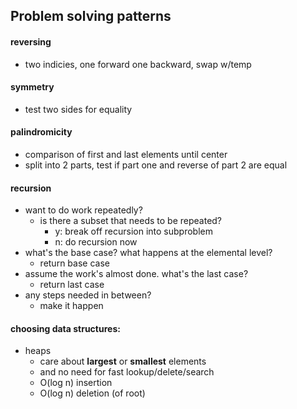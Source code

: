 ## Problem solving patterns

#### reversing
- two indicies, one forward one backward, swap w/temp

#### symmetry
- test two sides for equality

#### palindromicity
- comparison of first and last elements until center
- split into 2 parts, test if part one and reverse of part 2 are equal

#### recursion
- want to do work repeatedly?
  - is there a subset that needs to be repeated?
    - y: break off recursion into subproblem
    - n: do recursion now
- what's the base case? what happens at the elemental level?
  - return base case
- assume the work's almost done. what's the last case?
  - return last case
- any steps needed in between?
  - make it happen

#### choosing data structures:
- heaps
  - care about **largest** or **smallest** elements
  - and no need for fast lookup/delete/search
  - O(log n) insertion
  - O(log n) deletion (of root)
